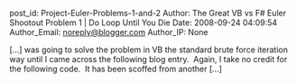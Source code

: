 post_id: Project-Euler-Problems-1-and-2
Author: The Great VB vs F# Euler Shootout Problem 1 | Do Loop Until You Die
Date: 2008-09-24 04:09:54
Author_Email: noreply@blogger.com
Author_IP: None

[...] was going to solve the problem in VB the standard brute force iteration way until I came across the following blog entry.  Again, I take no credit for the following code.  It has been scoffed from another [...]
